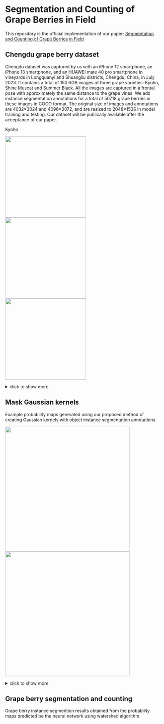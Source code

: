 # Segmentation and Counting of Grape Berries in Field
This repository is the official implementation of our paper: [Segmentation and Counting of Grape Berries in Field](https://temp)  

## Chengdu grape berry dataset
Chengdu dataset was captured by us with an iPhone 12 smartphone, an iPhone 13 smartphone, and an HUAWEI mate 40 pro smartphone in vineyards in Longquanyi and Shuangliu districts, Chengdu, China, in July 2023. It contains a total of 150 RGB images of three grape varieties: Kyoho, Shine Muscat and Summer Black. All the images are captured in a frontal pose with approximately the same distance to the grape vines. We add instance segmentation annotations for a total of 50718 grape berries in these images in COCO format. The original size of images and annotations are 4032×3024 and 4096×3072, and are resized to 2048×1536 in model training and testing.
Our dataset will be publically available after the acceptance of our paper.

Kyoho

<img src="https://github.com/volcanoYcc/Segmentation-and-Counting-of-Grape-Berries-in-Field/raw/master/README_images/Kyoho_1.jpg" width="260px" /> <img src="https://github.com/volcanoYcc/Segmentation-and-Counting-of-Grape-Berries-in-Field/raw/master/README_images/Kyoho_2.jpg" width="260px" /> <img src="https://github.com/volcanoYcc/Segmentation-and-Counting-of-Grape-Berries-in-Field/raw/master/README_images/Kyoho_3.jpg" width="260px" />
<details>
<summary>click to show more</summary>
  
Shine Muscat
  
<img src="https://github.com/volcanoYcc/Segmentation-and-Counting-of-Grape-Berries-in-Field/raw/master/README_images/ShineMuscat_1.jpg" width="260px" /> <img src="https://github.com/volcanoYcc/Segmentation-and-Counting-of-Grape-Berries-in-Field/raw/master/README_images/ShineMuscat_2.jpg" width="260px" /> <img src="https://github.com/volcanoYcc/Segmentation-and-Counting-of-Grape-Berries-in-Field/raw/master/README_images/ShineMuscat_3.jpg" width="260px" />

Summer Black

<img src="https://github.com/volcanoYcc/Segmentation-and-Counting-of-Grape-Berries-in-Field/raw/master/README_images/SummerBlack_1.jpg" width="260px" /> <img src="https://github.com/volcanoYcc/Segmentation-and-Counting-of-Grape-Berries-in-Field/raw/master/README_images/SummerBlack_2.jpg" width="260px" /> <img src="https://github.com/volcanoYcc/Segmentation-and-Counting-of-Grape-Berries-in-Field/raw/master/README_images/SummerBlack_3.jpg" width="260px" />
</details>

## Mask Gaussian kernels
Example probability maps generated using our proposed method of creating Gaussian kernels with object instance segmentation annotations.

<img src="https://github.com/volcanoYcc/Segmentation-and-Counting-of-Grape-Berries-in-Field/raw/master/README_images/Kyoho_30.jpg" width="400px" /> <img src="https://github.com/volcanoYcc/Segmentation-and-Counting-of-Grape-Berries-in-Field/raw/master/README_images/Kyoho_30_mask.jpg" width="400px" />
<details>
<summary>click to show more</summary>
<img src="https://github.com/volcanoYcc/Segmentation-and-Counting-of-Grape-Berries-in-Field/raw/master/README_images/ShineMuscat_13.jpg" width="400px" /> <img src="https://github.com/volcanoYcc/Segmentation-and-Counting-of-Grape-Berries-in-Field/raw/master/README_images/ShineMuscat_13_mask.jpg" width="400px" />
<img src="https://github.com/volcanoYcc/Segmentation-and-Counting-of-Grape-Berries-in-Field/raw/master/README_images/SummerBlack_8.jpg" width="400px" /> <img src="https://github.com/volcanoYcc/Segmentation-and-Counting-of-Grape-Berries-in-Field/raw/master/README_images/SummerBlack_8_mask.jpg" width="400px" />
</details>

## Grape berry segmentation and counting
Grape berry instance segmention results obtained from the probability maps predicted be the neural network using watershed algorithm.

